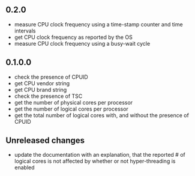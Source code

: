 ## 0.2.0
* measure CPU clock frequency using a time-stamp counter and time intervals
* get CPU clock frequency as reported by the OS
* measure CPU clock frequency using a busy-wait cycle

## 0.1.0.0
* check the presence of CPUID
* get CPU vendor string
* get CPU brand string
* check the presence of TSC
* get the number of physical cores per processor
* get the number of logical cores per processor
* get the total number of logical cores with, and without the presence of CPUID

## Unreleased changes
* update the documentation with an explanation, that the reported # of logical cores is not affected by whether or not hyper-threading is enabled
